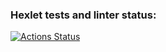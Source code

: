 ### Hexlet tests and linter status:
[![Actions Status](https://github.com/NurshatKalimullin/java-project-72/workflows/hexlet-check/badge.svg)](https://github.com/NurshatKalimullin/java-project-72/actions)